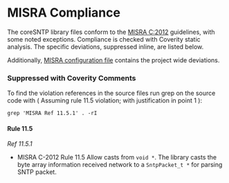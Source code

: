 # MISRA Compliance

The coreSNTP library files conform to the
[MISRA C:2012](https://www.misra.org.uk) guidelines, with some noted exceptions.
Compliance is checked with Coverity static analysis. The specific deviations,
suppressed inline, are listed below.

Additionally,
[MISRA configuration file](https://github.com/FreeRTOS/coreSNTP/blob/main/tools/coverity/misra.config)
contains the project wide deviations.

### Suppressed with Coverity Comments

To find the violation references in the source files run grep on the source code
with ( Assuming rule 11.5 violation; with justification in point 1 ):

```
grep 'MISRA Ref 11.5.1' . -rI
```

#### Rule 11.5

_Ref 11.5.1_

- MISRA C-2012 Rule 11.5 Allow casts from `void *`. The library casts the byte
  array information received network to a `SntpPacket_t *` for parsing SNTP
  packet.
